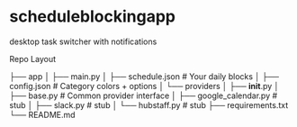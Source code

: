 # scheduleblockingapp
desktop task switcher with notifications

Repo Layout

├── app
│   ├── main.py
│   ├── schedule.json          # Your daily blocks
│   ├── config.json            # Category colors + options
│   └── providers
│       ├── __init__.py
│       ├── base.py            # Common provider interface
│       ├── google_calendar.py # stub
│       ├── slack.py           # stub
│       └── hubstaff.py        # stub
├── requirements.txt
└── README.md